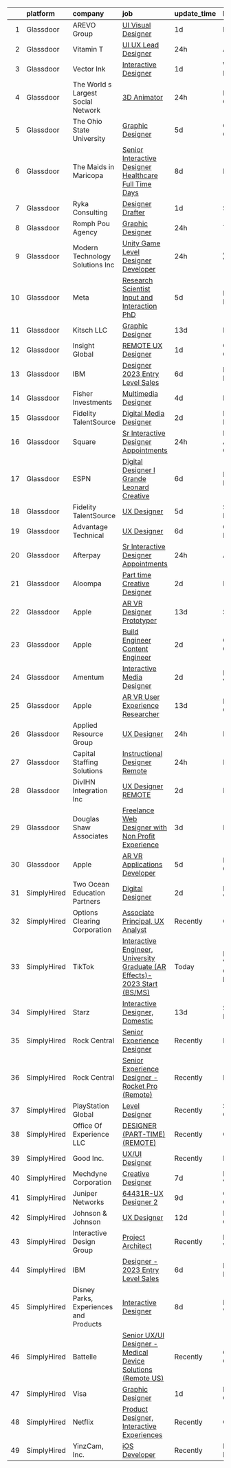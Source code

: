 

|    | platform    | company                                | job                                                                                                                                                                                                                                                                                                                                                                                                                                                                                                                                                                                                                                                                                                                                                                                                                                                                                                                                                                                                                                                                                                                                                                                                                                                                                                                                                                                                                                                                                                                                   | update_time   | location                      |
|---:|:------------|:---------------------------------------|:--------------------------------------------------------------------------------------------------------------------------------------------------------------------------------------------------------------------------------------------------------------------------------------------------------------------------------------------------------------------------------------------------------------------------------------------------------------------------------------------------------------------------------------------------------------------------------------------------------------------------------------------------------------------------------------------------------------------------------------------------------------------------------------------------------------------------------------------------------------------------------------------------------------------------------------------------------------------------------------------------------------------------------------------------------------------------------------------------------------------------------------------------------------------------------------------------------------------------------------------------------------------------------------------------------------------------------------------------------------------------------------------------------------------------------------------------------------------------------------------------------------------------------------|:--------------|:------------------------------|
|  1 | Glassdoor   | AREVO Group                            | [UI Visual Designer](https://www.glassdoor.com/partner/jobListing.htm?pos=108&ao=1110586&s=58&guid=0000018345209e048238bc146bde6a81&src=GD_JOB_AD&t=SR&vt=w&ea=1&cs=1_93e61a0c&cb=1663312109564&jobListingId=1008139782334&cpc=F41FEAB56D215062&jrtk=3-0-1gd2i17h7h7gv801-1gd2i17hmih78800-09cb5fbe91300c7e--6NYlbfkN0BCLW45RZuRc772PykXY_iXs7CHdsEvuP3whbuRYvlLzUPBgski3_CRPHCklom68OsOg44Yj3MDtF75NEExsJSqVGvHT9UJ3TsYQpGqoA--RGO67Dbf5as1BcATX9IQbrsfAbGz9pAsupXmp9GdshoA5iLPOWqjSwjItMdoRnjNWhjRVdnRKu356wxDDya7Tr2FL9ZnpQHH4jWP3NAqzu1O7ohUQAOTyUlDQITNZGmdhCEzyEpLA-Q3Vz8r9H5hpKVJUtrmnjGiOFXQZNfpT2ZR08nh2kqExsGuLVzJGTyrscvua3HMNn_EzvF26tlga9ITrhE8kpn67x8L67ORrp5Yq_TCT4zXbN843Jfzkxa8eBJg3kg82auxdUqqEnF7yDZgF3NAqurKcD5swFQLOYw33Vve8qWDpBRVVlKO4O6mhKZA3TNoh8QvebJeZqmirIxhQdVgyfZ9s0h4170JWbR3m6GcdPqldUpDrl6wTlgQ_FLeOJHbLptW2uVNGso-UkG_Ln6Qwu1UYw%3D%3D)                                                                                                                                                                                                                                                                                                                                                                                                                                                                                                                                                                                                                                                             | 1d            | Remote                        |
|  2 | Glassdoor   | Vitamin T                              | [UI   UX Lead Designer](https://www.glassdoor.com/partner/jobListing.htm?pos=120&ao=1110586&s=58&guid=0000018345209e048238bc146bde6a81&src=GD_JOB_AD&t=SR&vt=w&cs=1_1f591fdf&cb=1663312109567&jobListingId=1008142470517&cpc=C4A69CCDBB3B9599&jrtk=3-0-1gd2i17h7h7gv801-1gd2i17hmih78800-970ecbc3b32d2cee--6NYlbfkN0DMrcEu7yrtATojKJA7cEzGQ3FdRGWLh0CZQInL4ECGI6k5tN82kdM0cJmh4vC7GgjL6Ya6gfkFa_wIQSE2lGgErsUVbpFOADbPIMBIMBivn22jNT8heHeeitxRQV46YcTzKbZYBnAyiZFiz648o6SC7U6C3IhQfu-UQRGBWjL4JCEENTMzNtx8pdYL03dl2Ses2w0IiRxtL4HFMSbXtun7kc2s6nuZbEUPN-wl-Nl9XBiAu6Im-BTdRkVx_2a0MX9P4rfniOctUHrlMCyAgNmzSOxAhOZQJqsLEEhr6UFSe6vcTD0-PuQ2tQ5vW74ECIWdxz0eBaqH6mlYz8ZANDOMGd-tMIkya7RSTEj7f78cfu7cMYC6YGNjzlR9FA8ygAiq4o8Gy-fI6IfS5q3gG56NXlKnDfAZDk1fkwbVztkPj648ePXMFVJAx8N1b5aWvYjD4jQzH5sdGGQUB-YpZmAAiNKgT1t811WOhh_Mc2U2Cg%3D%3D)                                                                                                                                                                                                                                                                                                                                                                                                                                                                                                                                                                                                                                                                                               | 24h           | Arabia, OH                    |
|  3 | Glassdoor   | Vector   Ink                           | [Interactive Designer](https://www.glassdoor.com/partner/jobListing.htm?pos=102&ao=1110586&s=58&guid=0000018345209e048238bc146bde6a81&src=GD_JOB_AD&t=SR&vt=w&ea=1&cs=1_4f6152e1&cb=1663312109563&jobListingId=1008139755384&cpc=22ABB673398E21F3&jrtk=3-0-1gd2i17h7h7gv801-1gd2i17hmih78800-7cc4b24e4dba69a2--6NYlbfkN0Cd5ZvLdai7cR0fypH5_WiGezUQesq24dbKuF0ly35ya7XTnX1N3U-q7l0Ocptzp3aFrxxJPxjscP_HqQJEp5Du56CI-Al7Gl9B5gtrttJ_qayG8lkYpmiwPT1DGZO-ByAtbFjAIgm7GRTFjAONy77PC8STIJDg_3dCaahWn_W5ZbMGmCFq-i0jHTurQEySaMSbmWSK9R749lsF0AD5P1U5QJOqi8UZSXj-tvlzKoO1MG3OhcTSXDZW7TXN3ZZ4eGyaE2sxokViB7qzBCMtGdeVWCP-U3i2zovWWIx8fCuhw9ZWRNOnil7Pq8rT9VFzgBMMQKHFYrpYjslo8v5-Fy-axncp1VDoYJMKe2nOvAUmQR8pGXaiTWiKOJOqMR5YKyHLv6pVrSKPekN4__Oa9zrl2VWatZAkQySTOKOzSJBQ1bZyZ9pIbsGAmuAURX64Z51G9QvtmNi47o-cmu-FWc4MfYK6zG8qvM-oWAAekpBIotqCVgYkDymW4xr-fGfeDy4%3D)                                                                                                                                                                                                                                                                                                                                                                                                                                                                                                                                                                                                                                                                         | 1d            | Wisconsin Dells, WI           |
|  4 | Glassdoor   | The World s Largest Social Network     | [3D Animator](https://www.glassdoor.com/partner/jobListing.htm?pos=117&ao=1110586&s=58&guid=0000018345209e048238bc146bde6a81&src=GD_JOB_AD&t=SR&vt=w&ea=1&cs=1_ee206346&cb=1663312109567&jobListingId=1008143228119&cpc=82B3195DA92CAF92&jrtk=3-0-1gd2i17h7h7gv801-1gd2i17hmih78800-25139a70e39c26af--6NYlbfkN0DSgjPPcnEdvoK3uuxfISLALE6pB1FR7YSHOr_tSg5_QGIhoz_2VqUepdcKLBLI_zQbWTx17dS7Qy7VU4zaF2vIdPYY6-_fI8d7Neb71ENlO5fCw3mJiZZB2yh_-jzjvAWRNucFbJLz6dtDE3E3N53SisQncVoPrIQBmpkJOBtEaKmj8hEwlq88LnXVJa3O2F9C44ThgDycDlAogcDgwcwLdqDhU_MWiZM_H4KmAz2VphKQ4ziYS5KxgYJD3irjtbXE6CoOsMe7erC9b7g12gCZUg7_RFPBb6cT6BtLpgmROtv-oXkQVqOGjizdZlaF7D93eent5nPui_g1g5X-9wH9SvGdw06f28L6q9EXfDC1WC8G1a3IYLWDXomJfNyr6lhInzK97EaOU9UafeP47PbkAXVW3HIlTsfog8UAm-cl1p93IZjvGebAKqUE9u5QTBmfCxkcLlOmhZMDUcwD3bifHcDRlyCrJd5sCJTrXmhVH6LMIPPMm99_UTZkwz8FazqeYqUMgHkahMzsX-l5ALQW5itUy9aQ3x_1vgNjwts9VE47WjYeM3XhFTrpqZlfvPj-2fzKwWa7Tf2aXSDX7rgE)                                                                                                                                                                                                                                                                                                                                                                                                                                                                                                                                                                                                | 24h           | Burlingame, CA                |
|  5 | Glassdoor   | The Ohio State University              | [Graphic Designer](https://www.glassdoor.com/partner/jobListing.htm?pos=129&ao=1136043&s=58&guid=0000018345209e048238bc146bde6a81&src=GD_JOB_AD&t=SR&vt=w&cs=1_64c1468c&cb=1663312109568&jobListingId=1008130675261&jrtk=3-0-1gd2i17h7h7gv801-1gd2i17hmih78800-06acaef02a608b48-)                                                                                                                                                                                                                                                                                                                                                                                                                                                                                                                                                                                                                                                                                                                                                                                                                                                                                                                                                                                                                                                                                                                                                                                                                                                     | 5d            | Columbus, OH                  |
|  6 | Glassdoor   | The Maids in Maricopa                  | [Senior Interactive Designer  Healthcare    Full Time  Days](https://www.glassdoor.com/partner/jobListing.htm?pos=101&ao=1110586&s=58&guid=0000018345209e048238bc146bde6a81&src=GD_JOB_AD&t=SR&vt=w&ea=1&cs=1_90070a77&cb=1663312109562&jobListingId=1008123386384&cpc=2D7C0A6E6C3FD466&jrtk=3-0-1gd2i17h7h7gv801-1gd2i17hmih78800-cfbc2d5f85f98077--6NYlbfkN0B2zqmUBqs3y4VZyyVmSVOUbB8RebUhK8MLFYh2dclRhFRhVeyR-3HlU5xi7IOgk1Yb5Q5t0twbjai7MzyXtgViXvPBEB4xxGk_LfsrVd71kX0Dmsy-XKcNyn8cA9mqlnebhLaMxDV3BvDZHgfb3Qe13yHs0SCdNaJ9G5ltbVghd-V3KxYRRECFMjtAYXAKC-x8BwA-8VGwhiD994Nu71XjW9qRpKvOw2mRZVuOj34TzKcu3d5Zzvw91oL44CcaBzwhd8cX9nB8ALwLv3fiEVOMHyIZ_nBe4dHxCSW4phRZJZPOlEy6AKPWXb9BPrOEQqjKLn5lXapH9vf4cS_bKZ1t8KynRZQlj0RFe4qjysMelL1vbTCS-uTXIAyd1SCFVnfnaO1cotDcE_ogSSsD45lowhN3THb_IFEx4mXy65FPGJwvWWQjLTPwUl9B5xH7hsS81n9oZCV-zXhhkeXogCM1qU9_X4md_2c5rXsgruOQZ0u32UibJGlymSpUlghdnzXXfKXAY01tnAijM3ouoQi49Bwnk5JgbflbMvsviRlHev8fnqACpUzM)                                                                                                                                                                                                                                                                                                                                                                                                                                                                                                                                                                                 | 8d            | Decatur, AL                   |
|  7 | Glassdoor   | Ryka Consulting                        | [Designer Drafter](https://www.glassdoor.com/partner/jobListing.htm?pos=104&ao=1110586&s=58&guid=0000018345209e048238bc146bde6a81&src=GD_JOB_AD&t=SR&vt=w&ea=1&cs=1_beba6c86&cb=1663312109563&jobListingId=1008139998254&cpc=022796DF6CE1C9E6&jrtk=3-0-1gd2i17h7h7gv801-1gd2i17hmih78800-32eb172ed100978b--6NYlbfkN0BU3E3uBKBZbNTSbLzckjhRwapKnZGKr4Ufg4kRnKG8RQSLApK_C9AQv2BQNP1JRBRyG7ltEWXfJCNcl8WlisuekNUJO4qeUk5I-F1byHD_vouK3u587mS58t4vOr7bkfVVbccK0P2OqQ3uJ0I6eQTzDUBxbM_Ls0YekFlKqdBEr5Z6jN_8EVUwKFYC23vC7CePV5MWqgnZbUE10HYPKTDbvv6hLhj1ZSJxfngHnRuCYM1dP_z07MA_B-4exWaxY9L3mf7-W2Qp0qEoG6S_2SS3hAWtxmwqUliEDQY0FJGOxUJixta8BTUEA1Iq5eR0LaqlG3DxTsBbWCPaWtgIEi0ou-zxAFSHZXk6EmgbfZbKSXwJKo2KBwi6K0zphc_GMc0gClK6ua3DBdBuVBvgCYKhNAvzKBe-AoUnXZX3SiQhDNTgWjvgzY7DwoOC75r8sHYOlZPNFPmrTJlA9EvoBuQO6bdCovlYrMpF1k6TQQbZJwY8SuEUJB9xoSbqZto5u7PNeBgsDx4d5Q%3D%3D)                                                                                                                                                                                                                                                                                                                                                                                                                                                                                                                                                                                                                                                               | 1d            | Seattle, WA                   |
|  8 | Glassdoor   | Romph   Pou Agency                     | [Graphic Designer](https://www.glassdoor.com/partner/jobListing.htm?pos=123&ao=1136043&s=58&guid=0000018345209e048238bc146bde6a81&src=GD_JOB_AD&t=SR&vt=w&ea=1&cs=1_e6b4ee63&cb=1663312109568&jobListingId=1008142636765&jrtk=3-0-1gd2i17h7h7gv801-1gd2i17hmih78800-1fcf2530284858fa-)                                                                                                                                                                                                                                                                                                                                                                                                                                                                                                                                                                                                                                                                                                                                                                                                                                                                                                                                                                                                                                                                                                                                                                                                                                                | 24h           | Tyler, TX                     |
|  9 | Glassdoor   | Modern Technology Solutions  Inc       | [Unity Game Level Designer  Developer](https://www.glassdoor.com/partner/jobListing.htm?pos=105&ao=1110586&s=58&guid=0000018345209e048238bc146bde6a81&src=GD_JOB_AD&t=SR&vt=w&cs=1_60cb75bd&cb=1663312109563&jobListingId=1008141846123&cpc=07D58528F3898F33&jrtk=3-0-1gd2i17h7h7gv801-1gd2i17hmih78800-1cb6a4fa3e35f39a--6NYlbfkN0C26OT7h5zXl7z1yVTYwN1d43osiYS9hmGqw_eY7i5KFzRWaSyxghJjTLzNEsEWeJga43djlPV8Bby5kbuK_WvKfEfR92SFuY7omSkYFvtlCBcojZX3iJfw9zjQqXQSuNdWr51vKL-7yk9JaEM1YIvVMlfFYYnwx1v31CKVx9VvnPXCyrCpG5Qogux_O2WgoBP3O72gGmszAryXyaW8PgRk0qc9zvCEwkXm3AMsL3EMtC9rK2_L7oo2HxhL-vhaI8t0osF2N9II8xNYF7nlXYjHVuNgp-JF4XZZAci-v5dfoAsGzsPgbKlq2qBmEG525oLY4USxa3PzGJID7lNw0rbxmYXFIlGBz7IPmfHMWP-GyLtLMcZiiarLKeyhtNi2OOaXLSuc4TQXdVXD1AyPZiMCndWhZYcHiRzsf-crHH4plOTVc5SpDNZq)                                                                                                                                                                                                                                                                                                                                                                                                                                                                                                                                                                                                                                                                                                                                            | 24h           | Alexandria, VA                |
| 10 | Glassdoor   | Meta                                   | [Research Scientist  Input and Interaction  PhD ](https://www.glassdoor.com/partner/jobListing.htm?pos=110&ao=1110586&s=58&guid=0000018345209e048238bc146bde6a81&src=GD_JOB_AD&t=SR&vt=w&cs=1_36633218&cb=1663312109565&jobListingId=1008130556254&cpc=0FE1F5EA2BC84A01&jrtk=3-0-1gd2i17h7h7gv801-1gd2i17hmih78800-259684e77355a26d--6NYlbfkN0DYl4UJW4r1Vl7FEn6T9F-rD9lpC-0oMJVSiWjK_MGUd8e8cHXcpv6KPyjLHZEfqkUa2Jc6cPcSLwJtDf9yNPnouANEsDO40Ho9hT0_6WKpPl9yyeBIIKAH9oXnORffa4zf7YrQT5IBDwvDoeAGx0snk40dL6KskDcuD8scR3qgBHOeDB8YbG7lWczOc5JSbGoRSGDYS4WFm40GKKH3gjRFarLtbChsfOgL1BF1HwVAZp8Jkt67HANsLSrUmU4H5NfAE7pnVArQ2CLaFFu-2FHkCk7Ofz_OaWqNDr1xKt60OnJ0rXJCUCClLWRSbPB-GeLUUKrl8mddcRak5PyphEz_J_OTklRbYdtXmv1CgG97FuF29a-VWAnKmdaAPc9FRQCIneXl8RtytnsUUr5PdrFcA_0SpPBEfsPh8oYUKqyYGoeTDJ6gfu9HXjYW-Q1cG1D7vX5m4vdDX1nWf-c1y6z7RmPBO18FxlYSj8z-ynlJ0bGj7Uo5_sHecw2PmjBkMLfoVuc0iBaxUY8isQdvIkE5Z-jixImC5gPiFC44jBzwHbAARwWi_Z4OC-RINvB0rFLJnrTLijBQNUTXX5yA3xm34cp52Q_Pq8yGOiPsj6-Ic6sIVK2kL4fhYtEW0eEnkytuo0lv5GC6JnaKXtuPt2f59aUwMgVne5tKk2w3_JXLxDH5KfBoVecoEG752UqKwjk4s7dM9_jR44YVoWy_NiIpopRFa4F9qRbJM12nhEF6Qcgf9I8ADQxjISx7vjXmkSwdbtePhhfcDe3BQZyZ-Bks2pewc3iSET_BjgTlNPbPkHggR1Sa8lLt7gVMIgmhcOLzKbct0Xh0NofDy-xqgDDrYEeZwamPzCng6ELJb9j40XN6ZyLKaYtp_HG06fbzj4BiogHTv5KznLLNSRl_UuWbHWFeX2wK42JVs0TIc9mhH3ZziMUw6yv8Xgtmg1INtU4WT8exvwH1PmYY_OVPzEFS1SQRgXgOL6ATB39Xuv6CBzFLDBSAAIduYSJgoGKvP0pV4zqAEuda3k8MrLFkhuOdwUpCj6tP-Fgml0Vr3nw1Vq9rYkyYlXhSfLP5lKQhhfw%3D)                                                   | 5d            | New York, NY                  |
| 11 | Glassdoor   | Kitsch LLC                             | [Graphic Designer](https://www.glassdoor.com/partner/jobListing.htm?pos=127&ao=1136043&s=58&guid=0000018345209e048238bc146bde6a81&src=GD_JOB_AD&t=SR&vt=w&ea=1&cs=1_2fa9f97f&cb=1663312109568&jobListingId=1008115181433&jrtk=3-0-1gd2i17h7h7gv801-1gd2i17hmih78800-9e2ee0675d748546-)                                                                                                                                                                                                                                                                                                                                                                                                                                                                                                                                                                                                                                                                                                                                                                                                                                                                                                                                                                                                                                                                                                                                                                                                                                                | 13d           | Remote                        |
| 12 | Glassdoor   | Insight Global                         | [REMOTE   UX Designer](https://www.glassdoor.com/partner/jobListing.htm?pos=121&ao=1110586&s=58&guid=0000018345209e048238bc146bde6a81&src=GD_JOB_AD&t=SR&vt=w&cs=1_822e2dc6&cb=1663312109568&jobListingId=1008140732730&cpc=8795CF9063CD573D&jrtk=3-0-1gd2i17h7h7gv801-1gd2i17hmih78800-8e1da399155656f3--6NYlbfkN0BKkHZu3wF05EeDimN_p6sYpKCMArvwa95YdH7UpkaBCqc7l59ErwqcIquYO0j72pde05_m5VBpwXfHpiEIJhBs3mDSNlSoWMjIVP7yx5p5hbagucqzYqzlkOpUK03-BQMNmTYPHUZlXhI6rH1WNnig8Oy5HhYwDCLjWVZ4TZ-cY7tzzXyMKH0Q6wXlSvdVxmKfbwqbq877T_6gloLDju-zUQ7akivbj0chWOgssE2AzKrhCWl2a7UVCbcTBq6l-yDQKeW6EAk7sij_skYNmfb95-36ECouaPCuKtuztXgcGUh-JnMqUCIsyO-RatQYSUT3OjQqMP1FNsLLEyr6j5Cg3_-kH5UZsaqSHqqjMmhdTpwOmUgzyphnzWDFcthvuz4ND20q7mrgQnR_Sft3IPHbidDAaYd7vuplGVx3r69-mOepyVBpo3AMfiLqhAENxFgUiJF9KZq0PhFkCvJSmpBcGgx4HC9OlA5Fpnz2YbRtqyU__BGk2UDC)                                                                                                                                                                                                                                                                                                                                                                                                                                                                                                                                                                                                                                                                                            | 1d            | Carlsbad, CA                  |
| 13 | Glassdoor   | IBM                                    | [Designer   2023 Entry Level Sales](https://www.glassdoor.com/partner/jobListing.htm?pos=103&ao=1110586&s=58&guid=0000018345209e048238bc146bde6a81&src=GD_JOB_AD&t=SR&vt=w&cs=1_16717e5b&cb=1663312109562&jobListingId=1008128772292&cpc=723ADC3DFE402989&jrtk=3-0-1gd2i17h7h7gv801-1gd2i17hmih78800-ac67045961d7dda5--6NYlbfkN0ASsx9s5kYVCGTGnmC6Xh9NWSoe0erEY_uce-MxN6cSfhCFF8tPJks6RQ6ru_yf5NKDqaMcjlkCnejbZMc2kfmAeFytjFSPIe7XmznJcN8GPtPmY5Pv77bEvtALpt3p2I6vWV56CRZ5FkKIQsQI59-GlTpq54Y4bvmWQCWd13zv5NXc1uDLpREDypU2RllY9TQ3pv5jEG7CEJiH24zmW4vbq0ZKkGFI3u2XtOUAUQYLOHmxtKaJUTa73wgOSMY06YtoFvnICKXxkZMRQ2uTHzlMNxNu6YMUPyfGk2Fim7V3TUI0-iWA8bAhm-IIL-cXkQPb3jCb5gaDZVpoSGcF7L65PQmC2kQ5ypOo8h6F2yc7f9rVmqlhyDUqlAzUx3VUORAqn7tqbser4vSOqfssu29UJG0TOvJ4VYeukqzNsvmiT_UO4JEoAS6A4d65pD3nRL5dWZOX02Cn2K6wqjR4C2XZy1k8S5_CIsQnP4UX9XbZTuM_Zs77WXGUz6_mSREuMimnrGJdWDeCRJ8jnH0m3O335hs8r5QR0KDewKb4wnGcYE_ePG-RRUBqp2zT8_MeQnN1U2tAEsP29LpgZPsZgpR_qg34aACXrbMo3YJ0R1Rdf5ByFOQqvg7Log6gUEKl2D6I8iGHsnz3B6INCM4NXqjG2OdeaAhh50i4s8-wk_s2k1_LotlT3FxICbOztz-Vz7LPmoNGtSGyFXtXCN-Vvf9n0Tk1ZCuSllGryGx1rRjvoq6KllpBD7d5R3dytE2Vsr1yhF1hA6rksyCr1bCd2_H2ud6x5US5rWCrCqOrJAP_nTKJ2d92epR_PBdztBKW_vMPHqpOlw3tmC_Jivp1_05E5iLBBWMFxTMXLuLBMZ4B5HCWUhu_gs_EUuD1ssa3ROzp87x3cuaeJ9ggblp5OALRbE3QHHI7CePj7IWoZy1hat8Fz9SWGGWt7C34tkp1kBjZ5e_vaTHgDIQglpSllTMCVgUS9nujsNNUU9gmXfce7Qpbyv1hmAa_MacvDjTxLSdXi-h20oEp1fktWh-mxhMjIi0T0a5g3VoII3HH0eJAvjMdPCYHakUxwMmOIYKpf2i2aao_TcMlVLQRhQ1sKpfo-G7lSWbYolAeoJmyhnkxZmcD7PzUbvOctwcZmxjuZIA%3D) | 6d            | New York, NY                  |
| 14 | Glassdoor   | Fisher Investments                     | [Multimedia Designer](https://www.glassdoor.com/partner/jobListing.htm?pos=111&ao=1110586&s=58&guid=0000018345209e048238bc146bde6a81&src=GD_JOB_AD&t=SR&vt=w&cs=1_4eb093e9&cb=1663312109565&jobListingId=1008132434187&cpc=6FC5BA77C9A4CD78&jrtk=3-0-1gd2i17h7h7gv801-1gd2i17hmih78800-abb5682645f45558--6NYlbfkN0Bl3v-xNSUlX6M4P4y9QgmujL-lOT3HgqySKLBFYL1_9cuj82YyVgUSe3fY2j932n1fwo46YAZDNHI0i7W2IaGBBaIcEi6KFIii_SwA_HAz-Wkd1oDl7NFfyXa63RAatQGB1bgqIujcyEFBFlT8b6CgTFXqaslmPaKDVlazuVv5ItmnWbnGLLEYDVIBW4EIpWnsIuE0_KtiC-4erzJ6sMkHQEWl3kKYGF9eABXxTwQE6_RRKvS59OEMD6GjMZAqwy5091UQrir_TrRA35sAjYfIlcmDg10WkU1uJ4TLu8M91I1l4nEWLiX-P9SBKWjUsQBCm73mZPuTDnIcY6BqTg9r6rTFK3aThsE8T6B0EiK3aiciiIaCMe2ZK4yImtKJO4QB_Kpep4jKr_oCE89D01JOuuT2Zzcx_qBTSEEDIQR74HgyJtb4QXyq)                                                                                                                                                                                                                                                                                                                                                                                                                                                                                                                                                                                                                                                                                                                                                             | 4d            | Plano, TX                     |
| 15 | Glassdoor   | Fidelity TalentSource                  | [Digital Media Designer](https://www.glassdoor.com/partner/jobListing.htm?pos=106&ao=1110586&s=58&guid=0000018345209e048238bc146bde6a81&src=GD_JOB_AD&t=SR&vt=w&cs=1_8d657d36&cb=1663312109563&jobListingId=1008136059394&cpc=F793441F64F6F721&jrtk=3-0-1gd2i17h7h7gv801-1gd2i17hmih78800-cdba7643d61deab2--6NYlbfkN0AoYXfdOe7El6-Ykny_IbMrQLc_ftZ75MJybi-dJXWXjsCzoyCJRRBVlF9fO0cfHB97ERYnqqMLVLyMHfKuTlAj2-bc1H-y-AyZ5bs5xQMWUX-kZU06QyKwWGAt5175eFVMzyIT3w-eaxiM9qVWQoCmITVMniO2YabEPwx_6FHntrwlo3Jc0RN_ev56luvGPAMbKHZ6Uqw4hTrhZvAJ6kyoTSuDcJjfANTnRIRPfswfNxNIq0MggLDhYK7CnaoKBegkmxx-yxizmruYnUwvnVB7CghUAJOzWlAHzO4Xcdg_B-M4Z6zZC75VSQqbobQYt5CxOGOdn-PtafAaK6dgRXpbPVyb4EHFp-lfdvLJXroF9jG3NSMtFmu6Xnbyw5u4Tm-opSfwOMyNNeI8vwWzUCKn4galN-giIA2I7-E-LIw7oCvOZbk90TVxJhLYTpXxS7uEFzbM8ey35IxwWgvCqt4Kug9DQmU27LXnhEYo8lBJx-5Gyy0fpDKC-wVTMmQBkjI%3D)                                                                                                                                                                                                                                                                                                                                                                                                                                                                                                                                                                                                                                                                            | 2d            | Durham, NC                    |
| 16 | Glassdoor   | Square                                 | [Sr  Interactive Designer  Appointments](https://www.glassdoor.com/partner/jobListing.htm?pos=124&ao=1136043&s=58&guid=0000018345209e048238bc146bde6a81&src=GD_JOB_AD&t=SR&vt=w&cs=1_eb850843&cb=1663312109568&jobListingId=1008143841219&jrtk=3-0-1gd2i17h7h7gv801-1gd2i17hmih78800-b6b2fc97aac38f8b-)                                                                                                                                                                                                                                                                                                                                                                                                                                                                                                                                                                                                                                                                                                                                                                                                                                                                                                                                                                                                                                                                                                                                                                                                                               | 24h           | Los Angeles, CA               |
| 17 | Glassdoor   | ESPN                                   | [Digital Designer I  Grande   Leonard Creative](https://www.glassdoor.com/partner/jobListing.htm?pos=130&ao=1136043&s=58&guid=0000018345209e048238bc146bde6a81&src=GD_JOB_AD&t=SR&vt=w&cs=1_a1aa004b&cb=1663312109568&jobListingId=1008128862536&jrtk=3-0-1gd2i17h7h7gv801-1gd2i17hmih78800-495a1a0267fe5dca-)                                                                                                                                                                                                                                                                                                                                                                                                                                                                                                                                                                                                                                                                                                                                                                                                                                                                                                                                                                                                                                                                                                                                                                                                                        | 6d            | New York, NY                  |
| 18 | Glassdoor   | Fidelity TalentSource                  | [UX Designer](https://www.glassdoor.com/partner/jobListing.htm?pos=109&ao=1110586&s=58&guid=0000018345209e048238bc146bde6a81&src=GD_JOB_AD&t=SR&vt=w&cs=1_53219b71&cb=1663312109563&jobListingId=1008130642735&cpc=E1C07D31E98CBB16&jrtk=3-0-1gd2i17h7h7gv801-1gd2i17hmih78800-5baa483e2439e801--6NYlbfkN0AoYXfdOe7El6-Ykny_IbMrQLc_ftZ75MJybi-dJXWXjsCzoyCJRRBVlF9fO0cfHB9DFuM44guY-AQci1groxyT-TLm1ZxqBPn8wTe4PTswvDbcsx0vbdcfmeE11X0VH2dEnUISABQzd5qEOxbLHYuRV-QjVls-ZsJIoJsJLLY038VM2Vy9OxfRfVCiGigUpewXOUB5grV67IE4lGiyB_xLMnVBb6YFKYXLD9gJxRdn88uy7To7PwG66yyl6Ip_73gPj4c17oVwuWEBcRxheLi7EgPJZ9n1Pew0--xlXStscNG1o_MBBzkG8ampnlGjToG6lHAlDwVxHLkaFWMOQ3SAV5MqWCqEe9c4sFrW9Ge2W0rGTTqMK9jFrez2vLHQjkAq0h3MHNndnrZhqO5oH6bGER8X3UoRlkbwIQL7k2xEGK3axVSSliLPQcFdRb6DCggp6p8EL0b3xMS5Q2SExm44DXgrz9a3s8yQNTSkix_9bmdWcRZ2dOkdGmVtC7P7EkM%3D)                                                                                                                                                                                                                                                                                                                                                                                                                                                                                                                                                                                                                                                                                       | 5d            | Smithfield, RI                |
| 19 | Glassdoor   | Advantage Technical                    | [UX Designer](https://www.glassdoor.com/partner/jobListing.htm?pos=118&ao=1110586&s=58&guid=0000018345209e048238bc146bde6a81&src=GD_JOB_AD&t=SR&vt=w&ea=1&cs=1_70c90f16&cb=1663312109567&jobListingId=1008130402855&cpc=0FE1F5EA2BC84A01&jrtk=3-0-1gd2i17h7h7gv801-1gd2i17hmih78800-072a84bc3e684059--6NYlbfkN0CQRQ3eiV4YWjrRS1ho7HVQ9JO8v6Fb3eU0yDOJbdOiEguntuRlpE4-_N6DYLNj-GokZBu1hZ7lpDV6rUsoRnsT35dGJJCdwM8cF-5HAr67c3P9WnYKPAVDmI2tuRKjlreidRllA-gZ3gAE8MZMEX_JV5dpIz0-E1apUzLNsyZhoWEx-981jNhKG90FzI-YnkGgMJAkk0eYtCeJsz0z2CJKpEsB6m7QhuGQLkPDjULSX3hx7CZUR9e_IuloAXPqgj6rwZ9wpM6AFv2rqeuxdaZK5nDrj1SSs8OVaVt9vd0_QUeuVii4Plqb-ccHd-7IHJu-4SnDOzynA_RAHT51u8EurjwDvQ-zx3t72uGSuhDqQcWcL2b3Wi3gsB63ocAZAsP9fPRzFSmtA3w4JiHvZHa3QuzKwgM28m5IpBnnu0OtT6xLoqoIZpcXQ_ifNaK1PrqzFd43syuyr7D7kiWq_xL2V4yOEcQcTZBKoJspghjw948GHCasTZSXpmKr87kh47OL8LcXcZ_8b0RQ7dKNNH0RD791HUQV_acfr7GtXg05PxwcgYmFMpNzl9bTC6f1FN8TSjF-IaFbIA%3D%3D)                                                                                                                                                                                                                                                                                                                                                                                                                                                                                                                                                                                                    | 6d            | Concord, NC                   |
| 20 | Glassdoor   | Afterpay                               | [Sr  Interactive Designer  Appointments](https://www.glassdoor.com/partner/jobListing.htm?pos=126&ao=1136043&s=58&guid=0000018345209e048238bc146bde6a81&src=GD_JOB_AD&t=SR&vt=w&cs=1_c7a917cb&cb=1663312109568&jobListingId=1008142929567&jrtk=3-0-1gd2i17h7h7gv801-1gd2i17hmih78800-83bbb6cd04974939-)                                                                                                                                                                                                                                                                                                                                                                                                                                                                                                                                                                                                                                                                                                                                                                                                                                                                                                                                                                                                                                                                                                                                                                                                                               | 24h           | Atlanta, GA                   |
| 21 | Glassdoor   | Aloompa                                | [Part time Creative Designer](https://www.glassdoor.com/partner/jobListing.htm?pos=125&ao=1136043&s=58&guid=0000018345209e048238bc146bde6a81&src=GD_JOB_AD&t=SR&vt=w&ea=1&cs=1_31cb0da4&cb=1663312109568&jobListingId=1008136852321&jrtk=3-0-1gd2i17h7h7gv801-1gd2i17hmih78800-32c289acc4cb5f11-)                                                                                                                                                                                                                                                                                                                                                                                                                                                                                                                                                                                                                                                                                                                                                                                                                                                                                                                                                                                                                                                                                                                                                                                                                                     | 2d            | Remote                        |
| 22 | Glassdoor   | Apple                                  | [AR VR Designer Prototyper](https://www.glassdoor.com/partner/jobListing.htm?pos=107&ao=1110586&s=58&guid=0000018345209e048238bc146bde6a81&src=GD_JOB_AD&t=SR&vt=w&cs=1_a42b5491&cb=1663312109563&jobListingId=1008115119104&cpc=8795CF9063CD573D&jrtk=3-0-1gd2i17h7h7gv801-1gd2i17hmih78800-a2f0a9bc24df6a4b--6NYlbfkN0BvKrLyj5gPmtZO9T8euul8TCxuuKNOtzRJOomxnwSEodTz2Bc-sPZl1dBMH13w-jNZjHOGIjLlgRL2NfnNhFT5vzoIcbS8UfgpHq_sfUAy615_2Eo9L9Ve3gBrg9cRgZc99_KXb7O_BdPILyoj8wDAzGcrqUpgcKfYgEiKRiaDQM85x5GFMWqnvFRxwhEKm7I8NXNUE8PBOtxsQ0N9vAPvVXjHbXGm3rxttAltjL4ddUN8_VQbdNSJWoB1aoHYBULp_MYRImd6xuBKY5m7MwzpGKVrqnaTKaPU-sMZQtlrbd_JFCDN2c1mKcID-RXXxJnnjNc-wNlxhKUQTUyCWK5Pt2_WfC00wTFPElu9RCw1fO2ySFhDBz_y1tlizSPa8mvd7TQXnu4yDGtklRXJns90Nhuv39p4DfsRxBEHGe5uJYNh19P2dKBtB5s83Dose1f9-IDTDZPDvYxwNpd34h5vd-L2n6HBkH-GMgry1FUR2TB1OZcm4pjtXh7MqWYYAEkHQ0KyrDU7sGzA4U8h8YcU8Jwrrm_NnPqu4GAQefr_Dg8HTy_cckg3OQX6BCk-27_JHj8PUHdFaGH-8TgnEEAGriSrsXNCfA1wbTUilVShQc7Gh12WSuja_2y_aa_1zxZv1XNinVcv8ctB0jt9sVZjbKhOuXhiaOo1iU1-0guqEF34SVuHQqjVuIO1mkNnj2ZmJ9Q_7qbkRLn5ix3uHhobPhs8FFto38ix3JQdZb1jLVEtDiaq53YQ5DZjWpfvV3fyBFCNE8NDomsjfFXEviU92VhumK6SRw8Ihk31lnN19tRlUdNnhHzwfMMSdJ9FB5kPqoT00jYL6IgX6Eccis1bpFxwlaYKbgnr6PmOwwR5eKuJbShVvrScVFn8UN2N0Lmv5SFlqKaPbfoGLZSpuTaFxa1C0DnPQWTyE2gtYZdIeyEQVCGPQeW7jumu5DxHLbJVM48m42DBHg%3D%3D)                                                                                                                                                                                           | 13d           | Seattle, WA                   |
| 23 | Glassdoor   | Apple                                  | [Build Engineer   Content Engineer](https://www.glassdoor.com/partner/jobListing.htm?pos=116&ao=1110586&s=58&guid=0000018345209e048238bc146bde6a81&src=GD_JOB_AD&t=SR&vt=w&cs=1_1d65a01c&cb=1663312109567&jobListingId=1008135855777&cpc=AC285F3A3ECA6BB0&jrtk=3-0-1gd2i17h7h7gv801-1gd2i17hmih78800-1f4bcf54938f59f6--6NYlbfkN0BvKrLyj5gPmtZO9T8euul8TCxuuKNOtzRJOomxnwSEodTz2Bc-sPZl29JElYHfcoS-autU2kzc2e6HtCLOqMbeUF-VK3phLQn0a58xwGjht_5ZbxVt6yBOnNkgjfC97IWc127jDuRZryolcskpnrV6RTa0OGfWtFz6Pkwu27yfGUJXKrHIzrtLeqRWbwZtyY3NvXSihSgMCa53hyeJrGyZGOu3NY4joG2cy0MTNPvxJveTAkrn5KSnUnk6JsLI1PJHwGSN_8NNHQQsXSy88ZYGnQPbPIwCp1uznMTYVbplmoUUBycNaeGfI3iEOwwEDg9hZ1cg1zmQERrcI_QPHNC5bWyZUETpF6v9PR8oUHlFWSqV57aeqv6VTKLQZjUO5N9Syk85o_yUiM09KxSqhLNj4nYK_hvs-Wf_NEosBcLeITOiPh8_6JGfkFLO3tCMrdfgusqOafuSfcnyjztDTCY2vHJMYpiZedKzWyUfv2Fh26t62VxoRGkggmWvLlriW470qyki7iFQZ0WkudZOJVAyRJhjWrrPZ1V4O2Cv8YaCbAZahfqCLHwMhKAKc_4w0jPqVdY6W8OniIZFOlO88sbqsCcmGI9cVZp1w0K88Su77sZHXbVni1KGvmv5k-3qojtVkboMmmeW2j4oMxwpLH381uAKIRNIUTtZ_fZdE-9LlNSWMdeXA6vehRGNd0s1LZXgpRGmOGoMyA-BGhugOz9u9-igim2fpdGqlhY3V8W9D1Deo0WTAEWaQKTrXI8ZVyP_lo3UUdu1V8MKp8fu35RW9I3oKTZWHexd6AYZUBJJqGtcYK-T4BZIOrtZTLL2olI-udNNWj6Y8YllsPYMb49Z7vNtzNDIeQpKQG5KqbUDkmfiIaD0XVLfIHVUBuF7yRnDDcNjd0BXQ160a_N4yaDSVdWhj8FVeejXFERNYxgrMhnjM6auLsDcjyoHGIobDbaOLNlTZohI3z0JaA7nbofm)                                                                                                                                                                               | 2d            | Culver City, CA               |
| 24 | Glassdoor   | Amentum                                | [Interactive Media Designer](https://www.glassdoor.com/partner/jobListing.htm?pos=128&ao=1136043&s=58&guid=0000018345209e048238bc146bde6a81&src=GD_JOB_AD&t=SR&vt=w&cs=1_571ff6f5&cb=1663312109568&jobListingId=1008138523076&jrtk=3-0-1gd2i17h7h7gv801-1gd2i17hmih78800-ef1c14c42c34f699-)                                                                                                                                                                                                                                                                                                                                                                                                                                                                                                                                                                                                                                                                                                                                                                                                                                                                                                                                                                                                                                                                                                                                                                                                                                           | 2d            | McLean, VA                    |
| 25 | Glassdoor   | Apple                                  | [AR VR User Experience Researcher](https://www.glassdoor.com/partner/jobListing.htm?pos=113&ao=1110586&s=58&guid=0000018345209e048238bc146bde6a81&src=GD_JOB_AD&t=SR&vt=w&cs=1_50a47abb&cb=1663312109566&jobListingId=1008115118841&cpc=AC285F3A3ECA6BB0&jrtk=3-0-1gd2i17h7h7gv801-1gd2i17hmih78800-39e47eee83e1b20d--6NYlbfkN0BvKrLyj5gPmtZO9T8euul8TCxuuKNOtzRJOomxnwSEodTz2Bc-sPZlbtkML8D-m4qpF6oQ-KHlwBR7nRkHhSWzBXblPsY1xtgQ0VQHnDt3o1iJFfIb70QChy8fbjX962yTpa6DIbay2lFUmjy8AzdPYqT4vluMmulLZfgzIFBvJPRNxBUtIk3ER7-Hf6Tn8RVKFs0amD6zwOYPVKnEQXLWGWZ1Acc9cz8iBWSgCV4nS8H_sRiC11dcHbJ0dv-jjUcs7CY4OkE9NboxxAZn_LbxIhAFZZmYcxt8FqcxD-D705CG_xoKghuPKEzqL9obM5GHyHmXVLUGRIa6aviT_0eFzMfao2mjBo2pEj13O2egVuXpatslYvo6xmFt4Yx09E8Fep3axkhJd69WeBvbzkvLpowlOKIVJTuA76Hy5pk6n8-BjSwQFSMpyNM-Ey3-IDlGSXYKGA5ALCqJuSsLsH2LcDffGOlqgqAOQuBPVY7VLVoHcPfh6m1L8e2qE_g04IE7KI8SszPO0Wy8WnN-9ibvmzTafbat2NVBODwVTkhBfjOvyOudnpRka_3g99ahlF0RPigCLR12TkMWOj4PNqo6HeiKx890PgXEENNZlU0e8lhYu7WEE7KbaHWGCkLF4o6784EWqYuADUPeXC3-AhAF69wYC_HeYbTI26F7oXTbyFSs6rI23zQmIKHH8gbYR5RAzY9pTFR5YQaB3Z_RnyMdrcFQzjv6AlS69a9frIQ5eFrE59ojecjSbBCC6AWbOrwctyNJrUQQSGWQjeQZ4fazPHxiSxdGaLtOs_JmRgRCsG9wErBX6bCVJtsYEE29S4XWbrFRP2Goatp4aYyViaPFxH66NCevXWjz8LCTqwfhTiWV-X9ZBf2ZpnsJkXcHzwF-CQAOcx-V5YEUotQW3bFYN7yPknimerdDe3ZSE7bnWSY2xxEE8-nvkQmX-Hu4RuzZlWjK9YM9Rm1guwXn8Jrz)                                                                                                                                                                                | 13d           | Boulder, CO                   |
| 26 | Glassdoor   | Applied Resource Group                 | [UX Designer](https://www.glassdoor.com/partner/jobListing.htm?pos=115&ao=1110586&s=58&guid=0000018345209e048238bc146bde6a81&src=GD_JOB_AD&t=SR&vt=w&ea=1&cs=1_430a2b72&cb=1663312109567&jobListingId=1008142151925&cpc=E773D000C9BC26FA&jrtk=3-0-1gd2i17h7h7gv801-1gd2i17hmih78800-dbfb7d5a4180b012--6NYlbfkN0DPzcfDQ9fWfjulpa0UDf03bIveiaHFWAJRfRt_PX0ZF68SZ4qRvEKve2n3nhHPjoHDhAedNIMoivAj3MLTrwSQDSKkpvekrZ_frw5HXSyAPG3uQ_lrKqkuxL0mI-1U6V-1lwNFnRPqbf7jatoq8HEvzPAp9mJvnKxY2J-gqT5yjXN3b0OhZxSQMhRHR-uJw59_Acw7FXkCkYSf2N8M2YF5ocKMNKsgkU-X7ZRqMTaSlBaS6avdD0lHx7f5kXytuVLbZsa2XJnx3npH5M8sebIW76b7p84LYpuQAFtd3WmnqBa44T2WnU3rgRiqYFrCCS4sWqWM_XUQNo41vF1WRCxkQ9yYtyUDSFRVa-9wKU8BHaAwIOGNeA3RdHuDlTlfiAZ72ipcU4j4-VVJPLqG1oHb9SEPeWSi0i4_z1wBsF1sxz1qEzxk_fC9yEdkfaedqlye0DpPW5hJTrXp13ymMkXpN46ymvnEznfO2CYH4iGi4UjVSPS0LzGWI45wnJ0iO_d9yuTpSACETg%3D%3D)                                                                                                                                                                                                                                                                                                                                                                                                                                                                                                                                                                                                                                                                    | 24h           | Remote                        |
| 27 | Glassdoor   | Capital Staffing Solutions             | [Instructional Designer   Remote](https://www.glassdoor.com/partner/jobListing.htm?pos=122&ao=1110586&s=58&guid=0000018345209e048238bc146bde6a81&src=GD_JOB_AD&t=SR&vt=w&ea=1&cs=1_e07e3407&cb=1663312109568&jobListingId=1008142822245&cpc=2CAED5C921A5F994&jrtk=3-0-1gd2i17h7h7gv801-1gd2i17hmih78800-35142c82d978a22e--6NYlbfkN0AHXq2vAVwR3IH7wgnTMdWCa3HguypIXx0DFudX-u0zu6XSU0N9gDGCMsnO9yvyAfNsPdi73h9S7wQxj2nLKkKBkzaWj02lgE6RIuKOCApZ7qFVq0Z-RiEmn5-cInO4VLY5C-YaVodpsOSFtiYU8EFNpNgddn3kZM1GwFt_baIwafSffvXv2QKkTHfsuhkbmWBocy4P0hXBRRwXWemOTYGwN3e4RTWEvh1jSJ6B7Ooik6BetKEBbwgYmCINp1I9_UogGcuLaL_Rixm8SLjoGtshYpPqyzM6A8blb-iZYJo26U0uISchXVcJZbxZGL3Oo3IszfZD0uT8mIhSqIzreUZUAG6x3MZhUmYzDjFE2uZGuIaBzxLsGpUgprHjY3vYu2ThwzbyfDypoqQZc4ys0dir4AdFKflaXqK0FM3QfbPNen_BOYqc8SqzBEh2yOEBien1VyzpWKzvzdhUyZ0OuII3bB7WTo3zvzMa0FagQokI9eNbspSiyTEkwkGp3j4BXDwZerHkeZQSsQ%3D%3D)                                                                                                                                                                                                                                                                                                                                                                                                                                                                                                                                                                                                                                                | 24h           | Remote                        |
| 28 | Glassdoor   | DivIHN Integration  Inc                | [UX Designer  REMOTE ](https://www.glassdoor.com/partner/jobListing.htm?pos=119&ao=1110586&s=58&guid=0000018345209e048238bc146bde6a81&src=GD_JOB_AD&t=SR&vt=w&ea=1&cs=1_88abdb7c&cb=1663312109568&jobListingId=1008136856603&cpc=2CAED5C921A5F994&jrtk=3-0-1gd2i17h7h7gv801-1gd2i17hmih78800-d49690905c7f7b4b--6NYlbfkN0BJ3u6qF2wc9ICgZlvsKuNbbLBNkh5ZBfvXb2PoA2N6Q167jZcvFJgUYQitahDww1tbm_Pe5K2A69NmPtpIGt8Y-GmNd8_le7Dol7KnHiNsxmoLTZ_wk7y5Lhe8QC-oj5G_dbIIv086SZeZfeBRTxsca9GvM_MwByNhM2IkdhqpdrIAw09r1YnxZ5cEQpplpkv1BiNeX3WtQynbaa7L8kQYsqU2HuDj4D4ZexuCzF2-h9Z4x-ViY7n-Gl869AGaQB6glld3Ygdo7SQN8CvNTSz1YmESxu6veaOLYrQzxJyqgCTyA8dlr8PtJq3QYab8mE1vRg14qpb4VMu72UzPyyRusAkGGtZsy2GjsHcl9noQvzgiqk5n6_ieswUGrxssX_DHDDCb10uJQsb1CvNkiHTJUt7UQ7VqwlR4HVY-db0G5avMtpDc95UHya87vLRu6nVNBWDgOvxinU5qgBv0zt8qCxE3gTg1dW-1LIHsSw8eqSNGqAd_YsubyQEZrLZdnDU%3D)                                                                                                                                                                                                                                                                                                                                                                                                                                                                                                                                                                                                                                                                         | 2d            | Remote                        |
| 29 | Glassdoor   | Douglas Shaw   Associates              | [Freelance Web Designer with Non Profit Experience](https://www.glassdoor.com/partner/jobListing.htm?pos=112&ao=1110586&s=58&guid=0000018345209e048238bc146bde6a81&src=GD_JOB_AD&t=SR&vt=w&ea=1&cs=1_8193f59b&cb=1663312109566&jobListingId=1008134497168&cpc=47CFDC01B3F81FAC&jrtk=3-0-1gd2i17h7h7gv801-1gd2i17hmih78800-496264fada72aa39--6NYlbfkN0BJKbwTqQ41LaFta7aLcpufbHkQL5CYtxa5aYTGjGJIiHxiAsXkoFJwjtgDo6kfWL_bA8Yucxn4vxvlgQy05xpHFR9wHuQ8iT8xDX5up_WxisqVS46p7-SeTgQVBOXGk8n8nYP2fPsCDPduk-FmfHJW6wrd0pul1j633sQrCGm_NO1FeipbWiOHI3ZaQgTTT6761WC_e6Hz1FUiAsNig1qBsi4mldOA39VJiN1VWz_wGq7HIHpHI5Go9E5wp5i1SPe1azUF64ViFjdm30QgkwdoxWgsZErQlAN_WGh3FDIJwQTJ-zHngrxdusB2TdU7OSm0tZ5KyLotsyJJi3reTIfA7i58uO6WcJS6nq5ZsLXFuCuh79vzZW3RY7a8iDI_0YZVLK4Uew0HB88HgmXCqXboxcP0wMGmbtqeAXxEvejGOsvrF8XVrbiGlzymd70bXViqC4E5eL4ymEi8Hx57ncTvBgkAFb8nPDSZWEqIo8d2nunCAXq7vGKuiXbmHmBsyiB2cFvHbh6zlX8ojSsAYyTrrA6EHOfCiNA%3D)                                                                                                                                                                                                                                                                                                                                                                                                                                                                                                                                                                                                            | 3d            | Remote                        |
| 30 | Glassdoor   | Apple                                  | [AR VR Applications Developer](https://www.glassdoor.com/partner/jobListing.htm?pos=114&ao=1110586&s=58&guid=0000018345209e048238bc146bde6a81&src=GD_JOB_AD&t=SR&vt=w&cs=1_42752cf1&cb=1663312109566&jobListingId=1008130706359&cpc=8795CF9063CD573D&jrtk=3-0-1gd2i17h7h7gv801-1gd2i17hmih78800-55059640dd1773ed--6NYlbfkN0BvKrLyj5gPmtZO9T8euul8TCxuuKNOtzRJOomxnwSEodTz2Bc-sPZlbtkML8D-m4r1Ix6DLeqtxr4SLEKKe7r0fp9wumlFf3rpyvb7KthvRZw6AxaMg4CoDi8hnnfQKaMLXkzhB-_nJGUN4qPAjJPhNVCUnqfVdP2BW7V9NxLCCh8wjknk9_Ua4Ic3MxkBwSD_G5njvHr-TecRNIGbfhpTiGAslDgMfEWI22Qhpee7zvvjUGqSk8PE1rId4adJLGaXZGxHBqyAapOqn65XzhpyteW9-UjyJxI6e5tm4HZE_sXSQcWdVX3-nUxSnAaA--0eGenIBXnzfGpt1j9URTNSuiTF3apUgq-iuQlyxGvIjQX7rGLeoZMft1Tpg0VLjdOXIXmRAM8sBQCz2rrbnW-fvPRbXxYTO7h9hgZjt50CefF_9ntjFrXRAJQFFPISbFY7AqeuquiPUkqainraF9_Vpwl5Cu5mjGjFTdH72qLdyGEWa5q6nIZdDLcWomXAgfeYGvfZ_aSery1TLLMprwEY06tE8KXL22qPWDrbmnIgZTVOyP7aruyr41ck0BqEeOafKIDNg6oC8HqdeCmB6JXjQCPNH7EaOIpZVUH8OiWmXjoWB7-9KeC-xmeo2DYQoTVemed3izv-LLKiQ-JnpXlVLgYDYeg0r8FbOJeBj4AG5ZWowhCK5gU6wWviPJOzutp2oazwA-LcwQY7Y1UONVK245s_yVugwK2lTIb-vLNV4oCmv_3z-9daJMgf0654Em0-AANYRRxmImd9xh4nrpXanbNdEFLzLufsdFebCDQPtL-XGiEWhN2nJubnLRgnzSXKUdPJ21q1AAL06swuHr1XxVMP8vfxRI7RNjmDNp2OL_pkf7WoEHD1w0eTRkgylROwGNAWnPlzVtnI3vsgqx3wIA18g-Zls2uhMFJqleEru4ReoB8eYzhIaBR7phf3CU57vmXPHLIc2w%3D%3D)                                                                                                                                                                                        | 5d            | Boulder, CO                   |
| 31 | SimplyHired | Two Ocean Education Partners           | [Digital Designer](https://www.simplyhired.com/job/DFR_hWlm-M0ZL_xiBPlm1UgVrlbX8NkPqdTwWBFOJFHq0bT6DhH_1Q?q=interactive+designer)                                                                                                                                                                                                                                                                                                                                                                                                                                                                                                                                                                                                                                                                                                                                                                                                                                                                                                                                                                                                                                                                                                                                                                                                                                                                                                                                                                                                     | 2d            | Richmond, VA                  |
| 32 | SimplyHired | Options Clearing Corporation           | [Associate Principal, UX Analyst](https://www.simplyhired.com/job/NJXAUfSOqzVhwx_M0iXaDIbYwM8ExZPwjgA8IYKXBrDi_WqxwVqsDw?q=interactive+designer)                                                                                                                                                                                                                                                                                                                                                                                                                                                                                                                                                                                                                                                                                                                                                                                                                                                                                                                                                                                                                                                                                                                                                                                                                                                                                                                                                                                      | Recently      | Chicago, IL                   |
| 33 | SimplyHired | TikTok                                 | [Interactive Engineer, University Graduate (AR Effects)- 2023 Start (BS/MS)](https://www.simplyhired.com/job/mLU01Gj3YNnwYOUFc8bY5pAXR5BiJ0PKPNZVSLgaug-Ct1H718Cl-Q?q=interactive+designer)                                                                                                                                                                                                                                                                                                                                                                                                                                                                                                                                                                                                                                                                                                                                                                                                                                                                                                                                                                                                                                                                                                                                                                                                                                                                                                                                           | Today         | Mountain View, CA +1 location |
| 34 | SimplyHired | Starz                                  | [Interactive Designer, Domestic](https://www.simplyhired.com/job/4F5pKHETT8WZuNx-DqVbCCpyT4uG5UxJc9kiUDO0i2cu7zPuZm2PkQ?q=interactive+designer)                                                                                                                                                                                                                                                                                                                                                                                                                                                                                                                                                                                                                                                                                                                                                                                                                                                                                                                                                                                                                                                                                                                                                                                                                                                                                                                                                                                       | 13d           | Santa Monica, CA              |
| 35 | SimplyHired | Rock Central                           | [Senior Experience Designer](https://www.simplyhired.com/job/614TPN-I6z8RsLQz2ZCzhZREiXQ5ICela2OugNpBIA2Xt9GWnXt6BA?q=interactive+designer)                                                                                                                                                                                                                                                                                                                                                                                                                                                                                                                                                                                                                                                                                                                                                                                                                                                                                                                                                                                                                                                                                                                                                                                                                                                                                                                                                                                           | Recently      | Detroit, MI                   |
| 36 | SimplyHired | Rock Central                           | [Senior Experience Designer - Rocket Pro (Remote)](https://www.simplyhired.com/job/WFOQFrw2mphynW-NsIpy91iE8xWR5Lm0fNy65Uhq_2M__KiA2xz0ow?q=interactive+designer)                                                                                                                                                                                                                                                                                                                                                                                                                                                                                                                                                                                                                                                                                                                                                                                                                                                                                                                                                                                                                                                                                                                                                                                                                                                                                                                                                                     | Recently      | Detroit, MI                   |
| 37 | SimplyHired | PlayStation Global                     | [Level Designer](https://www.simplyhired.com/job/GNwHCW5Tv9SKz931UXGiwAkUMH9mkRuLIZ7BklF1Ov9HPcBCiKlocg?q=interactive+designer)                                                                                                                                                                                                                                                                                                                                                                                                                                                                                                                                                                                                                                                                                                                                                                                                                                                                                                                                                                                                                                                                                                                                                                                                                                                                                                                                                                                                       | Recently      | San Mateo, CA                 |
| 38 | SimplyHired | Office Of Experience LLC               | [DESIGNER (PART-TIME) (REMOTE)](https://www.simplyhired.com/job/yUtNm7aP5k7lf3a27Q4KIbyvuM9A7WQE2tgKPjPrP4xRwKfFS33ECw?q=interactive+designer)                                                                                                                                                                                                                                                                                                                                                                                                                                                                                                                                                                                                                                                                                                                                                                                                                                                                                                                                                                                                                                                                                                                                                                                                                                                                                                                                                                                        | Recently      | Chicago, IL                   |
| 39 | SimplyHired | Good Inc.                              | [UX/UI Designer](https://www.simplyhired.com/job/HvE6aCFPM-zFV3idodQwFUBkCWe1HEIKTwH6kF4p00XmzWxjSwQ6sw?q=interactive+designer)                                                                                                                                                                                                                                                                                                                                                                                                                                                                                                                                                                                                                                                                                                                                                                                                                                                                                                                                                                                                                                                                                                                                                                                                                                                                                                                                                                                                       | Recently      | Remote                        |
| 40 | SimplyHired | Mechdyne Corporation                   | [Creative Designer](https://www.simplyhired.com/job/suiP56ZxVklp8vInbyGsf6QAc44-_FSkysJ-ZByJAEZ27k3pUwz3JA?q=interactive+designer)                                                                                                                                                                                                                                                                                                                                                                                                                                                                                                                                                                                                                                                                                                                                                                                                                                                                                                                                                                                                                                                                                                                                                                                                                                                                                                                                                                                                    | 7d            | Mountain View, CA             |
| 41 | SimplyHired | Juniper Networks                       | [64431R-UX Designer 2](https://www.simplyhired.com/job/u4LdL1YipEG8ObhYdZ3esfupp1CgyxF7qGaiRxFKyrT_wdjNxCf8Lg?q=interactive+designer)                                                                                                                                                                                                                                                                                                                                                                                                                                                                                                                                                                                                                                                                                                                                                                                                                                                                                                                                                                                                                                                                                                                                                                                                                                                                                                                                                                                                 | 9d            | Cupertino, CA                 |
| 42 | SimplyHired | Johnson & Johnson                      | [UX Designer](https://www.simplyhired.com/job/2wZRsUHPEbfl9RVJoGR8Gput7P0QmUog6TUc_fqfghQMdp16a6AacA?q=interactive+designer)                                                                                                                                                                                                                                                                                                                                                                                                                                                                                                                                                                                                                                                                                                                                                                                                                                                                                                                                                                                                                                                                                                                                                                                                                                                                                                                                                                                                          | 12d           | Redwood City, CA              |
| 43 | SimplyHired | Interactive Design Group               | [Project Architect](https://www.simplyhired.com/job/xA8pKB1Q4nq3AdtfgRmNnEEt-pqCcxZMfbcdodt_NEOyOpfLdeKwGA?q=interactive+designer)                                                                                                                                                                                                                                                                                                                                                                                                                                                                                                                                                                                                                                                                                                                                                                                                                                                                                                                                                                                                                                                                                                                                                                                                                                                                                                                                                                                                    | Recently      | Roanoke, VA                   |
| 44 | SimplyHired | IBM                                    | [Designer - 2023 Entry Level Sales](https://www.simplyhired.com/job/rKgP0T_pVzPu6kVbjLD6PJUE3Ydo7sBan4M8sqHuS3yXkyL0CWOQew?q=interactive+designer)                                                                                                                                                                                                                                                                                                                                                                                                                                                                                                                                                                                                                                                                                                                                                                                                                                                                                                                                                                                                                                                                                                                                                                                                                                                                                                                                                                                    | 6d            | New York, NY                  |
| 45 | SimplyHired | Disney Parks, Experiences and Products | [Interactive Designer](https://www.simplyhired.com/job/WdF5fe5Mh6reloqPZp_L52uq7uPN8v2zBsxsRJCiG2DRwXrtpRN1MA?q=interactive+designer)                                                                                                                                                                                                                                                                                                                                                                                                                                                                                                                                                                                                                                                                                                                                                                                                                                                                                                                                                                                                                                                                                                                                                                                                                                                                                                                                                                                                 | 8d            | Lake Buena Vista, FL          |
| 46 | SimplyHired | Battelle                               | [Senior UX/UI Designer - Medical Device Solutions (Remote US)](https://www.simplyhired.com/job/6BVqH7iBsSK5vomQZonaGuHlIzqlhBKgxKd9wCH9Ok5xVYSW8MXSVA?q=interactive+designer)                                                                                                                                                                                                                                                                                                                                                                                                                                                                                                                                                                                                                                                                                                                                                                                                                                                                                                                                                                                                                                                                                                                                                                                                                                                                                                                                                         | Recently      | Columbus, OH                  |
| 47 | SimplyHired | Visa                                   | [Graphic Designer](https://www.simplyhired.com/job/DyAW-j8joj7eThFLw2hj38SxIcpXnNE8w3_m_6qGu7DKCHrgiwXFLw?q=interactive+designer)                                                                                                                                                                                                                                                                                                                                                                                                                                                                                                                                                                                                                                                                                                                                                                                                                                                                                                                                                                                                                                                                                                                                                                                                                                                                                                                                                                                                     | 1d            | Foster City, CA               |
| 48 | SimplyHired | Netflix                                | [Product Designer, Interactive Experiences](https://www.simplyhired.com/job/BlX44GYCQ5yrCqha_ZECc8q4hvW1N3Q4gCljjvl2s84MX8fqrc2dtg?q=interactive+designer)                                                                                                                                                                                                                                                                                                                                                                                                                                                                                                                                                                                                                                                                                                                                                                                                                                                                                                                                                                                                                                                                                                                                                                                                                                                                                                                                                                            | Recently      | California                    |
| 49 | SimplyHired | YinzCam, Inc.                          | [iOS Developer](https://www.simplyhired.com/job/O7s3dealHuxhU0MGhoaMnfOJziqVEUTHKEJtlDWUSPF8S_dqWf-8-Q?q=interactive+designer)                                                                                                                                                                                                                                                                                                                                                                                                                                                                                                                                                                                                                                                                                                                                                                                                                                                                                                                                                                                                                                                                                                                                                                                                                                                                                                                                                                                                        | Recently      | Pittsburgh, PA                |